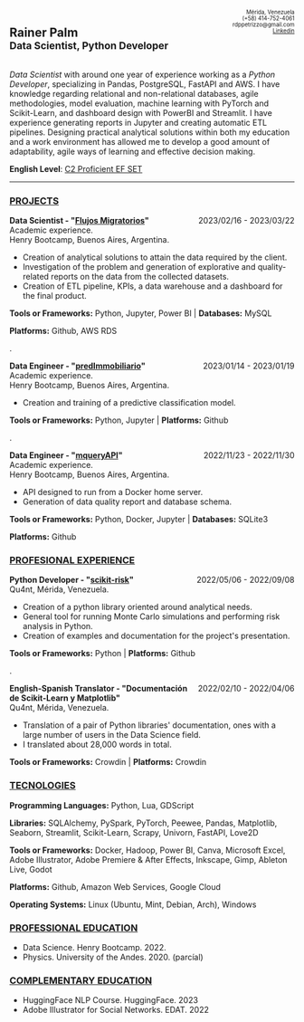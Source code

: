 <p style="text-align:left;">
    <h2 style="display: inline-block;">Rainer Palm<br><small>Data Scientist, Python Developer</small></h2>
    <span style="float:right;text-align: right;">
        <small><sub>Mérida, Venezuela<br>
        (+58) 414-752-4061<br>
        rdppetrizzo@gmail.com<br>
        <a href="https://www.linkedin.com/in/rdppetrizzo/">Linkedin</a>
        </small></sub>
    </span>
</p>

*Data Scientist* with around one year of experience working as a *Python Developer*, specializing in Pandas, PostgreSQL, FastAPI and AWS. I have knowledge regarding relational and non-relational databases, agile methodologies, model evaluation, machine learning with PyTorch and Scikit-Learn, and dashboard design with PowerBI and Streamlit. I have experience generating reports in Jupyter and creating automatic ETL pipelines. Designing practical analytical solutions within both my education and a work environment has allowed me to develop a good amount of adaptability, agile ways of learning and effective decision making.

**English Level**: [C2 Proficient EF SET](https://www.efset.org/cert/XZ5enK)

-------------

### <ins>**PROJECTS**</ins>

<p style="text-align:left;">
    <span style="float:right;text-align: right;">
        2023/02/16 - 2023/03/22
    </span>
    <strong>Data Scientist - "<a href="https://github.com/akumoth/flujos_migratorios/">Flujos Migratorios</a>"</strong><br>
    Academic experience.<br>
    Henry Bootcamp, Buenos Aires, Argentina.
</p>

* Creation of analytical solutions to attain the data required by the client.
* Investigation of the problem and generation of explorative and quality-related reports on the data from the collected datasets.
* Creation of ETL pipeline, KPIs, a data warehouse and a dashboard for the final product.

**Tools or Frameworks:** Python, Jupyter, Power BI | **Databases:** MySQL

**Platforms:** Github, AWS RDS

.

<p style="text-align:left;">
    <span style="float:right;text-align: right;">
        2023/01/14 - 2023/01/19
    </span>
    <strong>Data Engineer - "<a href="https://github.com/akumoth/predimmobiliario/">predImmobiliario</a>"</strong><br>
    Academic experience.<br>
    Henry Bootcamp, Buenos Aires, Argentina.
</p>

* Creation and training of a predictive classification model.

**Tools or Frameworks:** Python, Jupyter | **Platforms:** Github

.

<p style="text-align:left;">
    <span style="float:right;text-align: right;">
        2022/11/23 - 2022/11/30
    </span>
    <strong>Data Engineer - "<a href="https://github.com/akumoth/mqueryAPI/">mqueryAPI</a>"</strong><br>
    Academic experience.<br>
    Henry Bootcamp, Buenos Aires, Argentina.
</p>

* API designed to run from a Docker home server.
* Generation of data quality report and database schema.

**Tools or Frameworks:** Python, Docker, Jupyter | **Databases:** SQLite3

**Platforms:** Github

### <ins>**PROFESIONAL EXPERIENCE**</ins>

<p style="text-align:left;">
    <span style="float:right;text-align: right;">
        2022/05/06 - 2022/09/08
    </span>
    <strong>Python Developer - "<a href="https://github.com/qu4nt/scikit-risk/">scikit-risk</a>"</strong><br>
    Qu4nt, Mérida, Venezuela.
</p>

* Creation of a python library oriented around analytical needs.
* General tool for running Monte Carlo simulations and performing risk analysis in Python.
* Creation of examples and documentation for the project's presentation.

**Tools or Frameworks:** Python | **Platforms:** Github

.

<p style="text-align:left;">
    <span style="float:right;text-align: right;">
        2022/02/10 - 2022/04/06
    </span>
    <strong>English-Spanish Translator - "Documentación de Scikit-Learn y Matplotlib"</strong><br>
    Qu4nt, Mérida, Venezuela.
</p>

* Translation of a pair of Python libraries' documentation, ones with a large number of users in the Data Science field.
* I translated about 28,000 words in total.

**Tools or Frameworks:** Crowdin | **Platforms:** Crowdin

### <ins>**TECNOLOGIES**</ins>

**Programming Languages:** Python, Lua, GDScript

**Libraries:** SQLAlchemy, PySpark, PyTorch, Peewee, Pandas, Matplotlib, Seaborn, Streamlit, Scikit-Learn, Scrapy, Univorn, FastAPI, Love2D

**Tools or Frameworks:** Docker, Hadoop, Power BI, Canva, Microsoft Excel, Adobe Illustrator, Adobe Premiere & After Effects, Inkscape, Gimp, Ableton Live, Godot

**Platforms:** Github, Amazon Web Services, Google Cloud

**Operating Systems:** Linux (Ubuntu, Mint, Debian, Arch), Windows

### <ins>**PROFESSIONAL EDUCATION**</ins>

* Data Science. Henry Bootcamp. 2022.
* Physics. University of the Andes. 2020. (parcíal)

### <ins>**COMPLEMENTARY EDUCATION**</ins>

* HuggingFace NLP Course. HuggingFace. 2023
* Adobe Illustrator for Social Networks. EDAT. 2022